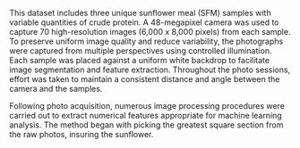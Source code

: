 This dataset includes three unique sunflower meal (SFM) samples with variable quantities of crude protein. A 48-megapixel camera was used to capture 70 high-resolution images (6,000 x 8,000 pixels) from each sample. To preserve uniform image quality and reduce variability, the photographs were captured from multiple perspectives using controlled illumination. Each sample was placed against a uniform white backdrop to facilitate image segmentation and feature extraction. Throughout the photo sessions, effort was taken to maintain a consistent distance and angle between the camera and the samples.

Following photo acquisition, numerous image processing procedures were carried out to extract numerical features appropriate for machine learning analysis. The method began with picking the greatest square section from the raw photos, insuring the sunflower.
